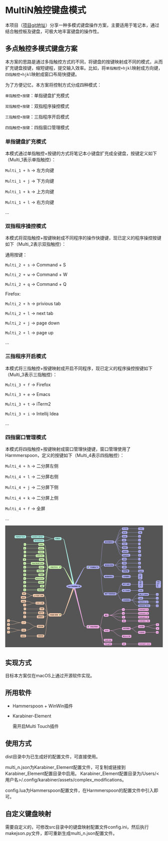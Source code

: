 # MultiN触控键盘模式

本项目（[项目git地址](https://github.com/chenlmcom/MultiN)）分享一种多模式键盘操作方案，主要适用于笔记本，通过结合触控板及键盘，可极大地丰富键盘的操作性。

## 多点触控多模式键盘方案

本方案的思路是通过多指触控方式的不同，将键盘的按键映射成不同的模式，从而扩充键盘按键，缩短键程，提交输入效率。比如，将`单指触控+hjkl`映射成方向键，`四指触控+hjkl`映射成窗口布局快捷键。

为了方便记忆，本方案将控制方式分成四种模式：

`单指触控+按键`：单指键盘扩充模式

`双指触控+按键`：双指程序操控模式

`三指触控+按键`：三指程序开启模式

`四指触控+按键`：四指窗口管理模式

### 单指键盘扩充模式

本模式通过单指触控+按键的方式将笔记本小键盘扩充成全键盘，按键定义如下（Multi_1表示单指触控）：

`Multi_1 + h` -> 左方向键

`Multi_1 + j` -> 下方向键

`Multi_1 + k` -> 上方向键

`Multi_1 + l` -> 右方向键

...

### 双指程序操控模式

本模式将双指触控+按键映射成不同程序的操作快捷键，现已定义的程序操控按键如下（Multi_2表示双指触控）：

通用按键：

`Multi_2 + s` -> Command + S

`Multi_2 + w` -> Command + W

`Multi_2 + q` -> Command + Q

Firefox:

`Multi_2 + h` -> privious tab

`Multi_2 + l` -> next tab

`Multi_2 + j` -> page down

`Multi_2 + l` -> page up

...

### 三指程序开启模式

本模式将三指触控+按键映射成开启不同程序，现已定义的程序操控按键如下（Multi_3表示三指触控）：

`Multi_3 + f` -> Firefox

`Multi_3 + e` -> Emacs

`Multi_3 + t` -> iTerm2

`Multi_3 + i` -> Intellij Idea

...

### 四指窗口管理模式

本模式将四指触控+按键映射成窗口管理快捷键，窗口管理使用了Harmmerspoon，定义的按键如下（Multi_4表示四指触控）：

`Multi_4 + h` -> 二分屏左侧

`Multi_4 + l` -> 二分屏右侧

`Multi_4 + j` -> 二分屏下侧

`Multi_4 + k` -> 二分屏上侧

`Multi_4 + f` -> 全屏

...

![触控键盘方案图](https://raw.githubusercontent.com/chenlmcom/MultiN/main/images/macOS_MultiN.png "触控键盘方案图")

## 实现方式

目标本方案仅在macOS上通过开源软件实现。

## 所用软件

* Hammerspoon + WinWin插件
* Karabiner-Element

  需开启Multi Touch插件

## 使用方式

dist目录中为已生成好的配置文件，可直接使用。

multi_n.json为Karabiner_Element配置文件，可复制或链接到Karabiner_Element配置目录中启用。
Karabiner_Element配置目录为/Users/<用户名>/.config/karabiner/assets/complex_modifications。

config.lua为Hammerspoon配置文件，在Harmmerspoon的配置文件中引入即可。

## 自定义键盘映射

需要自定义的，可修改src目录中的键盘映射配置文件config.ini，然后执行makejson.py文件，即可重新生成multi_n.json配置文件。

